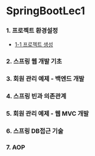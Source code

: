 # SpringBootLec1

### 1. 프로젝트 환경설정
   - [1-1 프로젝트 생성](https://github.com/daldalhada/SpringbootRec1/blob/master/desc/1-1.md) 
### 2. 스프링 웹 개발 기초
### 3. 회원 관리 예제 - 백엔드 개발
### 4. 스프링 빈과 의존관계
### 5. 회원 관리 예제 - 웹 MVC 개발
### 6. 스프링 DB접근 기술
### 7. AOP

